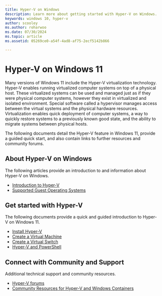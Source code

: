 ```yaml
---
title: Hyper-V on Windows
description: Learn more about getting started with Hyper-V on Windows.
keywords: windows 10, hyper-v
author: scooley
ms.author: roharwoo
ms.date: 07/30/2024
ms.topic: article
ms.assetid: 05269ce0-a54f-4ad8-af75-2ecf5142b866

---
```


# Hyper-V on Windows 11 

Many versions of Windows 11 include the Hyper-V virtualization technology. Hyper-V enables running virtualized computer systems on top of a physical host. These virtualized systems can be used and managed just as if they were physical computer systems, however they exist in virtualized and isolated environment. Special software called a hypervisor manages access between the virtual systems and the physical hardware resources. Virtualization enables quick deployment of computer systems, a way to quickly restore systems to a previously known good state, and the ability to migrate systems between physical hosts.

The following documents detail the Hyper-V feature in Windows 11, provide a guided quick start, and also contain links to further resources and community forums.

## About Hyper-V on Windows

The following articles provide an introduction to and information about Hyper-V on Windows.

* [Introduction to Hyper-V](./about/index.md)
* [Supported Guest Operating Systems](about/supported-guest-os.md)

## Get started with Hyper-V

The following documents provide a quick and guided introduction to Hyper-V on Windows 11.

* [Install Hyper-V](quick-start/enable-hyper-v.md)
* [Create a Virtual Machine](quick-start/create-virtual-machine.md)
* [Create a Virtual Switch](quick-start/connect-to-network.md)
* [Hyper-V and PowerShell](quick-start/try-hyper-v-powershell.md)

## Connect with Community and Support

Additional technical support and community resources.

* [Hyper-V forums](https://social.technet.microsoft.com/Forums/windowsserver/home?forum=winserverhyperv)
* [Community Resources for Hyper-V and Windows Containers](/virtualization/community/)
